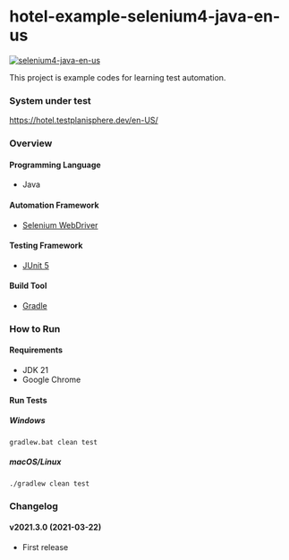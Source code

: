 # hotel-example-selenium4-java-en-us

[![selenium4-java-en-us](https://github.com/takeyaqa/hotel-example-selenium4-java-en-us/actions/workflows/test.yml/badge.svg)](https://github.com/takeyaqa/hotel-example-selenium4-java-en-us/actions/workflows/test.yml)

This project is example codes for learning test automation.

### System under test

https://hotel.testplanisphere.dev/en-US/

### Overview

#### Programming Language

* Java

#### Automation Framework

* [Selenium WebDriver](https://www.selenium.dev/)

#### Testing Framework

* [JUnit 5](https://junit.org/junit5/)

#### Build Tool

* [Gradle](https://gradle.org/)

### How to Run

#### Requirements

* JDK 21
* Google Chrome

#### Run Tests

##### Windows

```
gradlew.bat clean test
```

##### macOS/Linux

```
./gradlew clean test
```

### Changelog

#### v2021.3.0 (2021-03-22)

* First release
